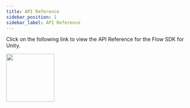 ```yaml
---
title: API Reference
sidebar_position: 1
sidebar_label: API Reference
---
```


Click on the following link to view the API Reference for the Flow SDK for Unity. 

[<img src="https://raw.githubusercontent.com/onflow/sdks/main/templates/documentation/ref.svg" width="130" />](https://unity-flow-sdk-api-docs.vercel.app/)